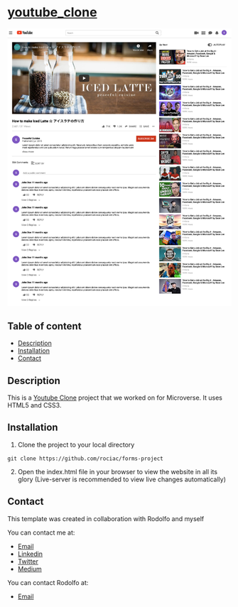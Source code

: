 # [youtube_clone](https://raw.githack.com/KaushikShivam/youtube_clone/feature-navigation/index.html)

![Youtube Clone](screenshot.png)

## Table of content
- [Description](#description)
- [Installation](#installation)
- [Contact](#contact)

## Description
This is a [Youtube Clone](https://raw.githack.com/rociac/forms-project/development/index.htm) project that we worked on for Microverse.
It uses HTML5 and CSS3.


## Installation

1. Clone the project to your local directory
```
git clone https://github.com/rociac/forms-project
```
2. Open the index.html file in your browser to view the website in all its glory (Live-server is recommended to view live changes automatically)

## Contact
This template was created in collaboration with Rodolfo and myself

You can contact me at:
- [Email](shivamkaushikofficial@gmail.com)
- [Linkedin](https://www.linkedin.com/in/shivam-kaushik-bb8162102/)
- [Twitter](https://twitter.com/kShivamDev)
- [Medium](https://medium.com/@shivamkaushikofficial)

You can contact Rodolfo at:
- [Email](acosta.rodolfo.rca@gmail.com)

